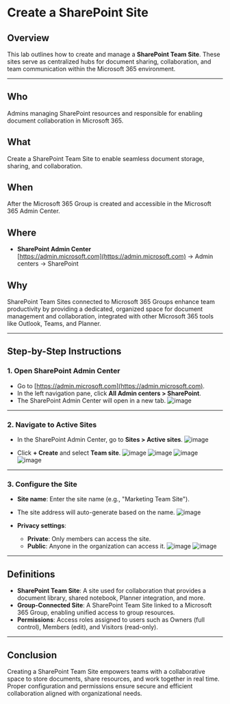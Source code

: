 # Create a SharePoint Site

## Overview
This lab outlines how to create and manage a **SharePoint Team Site**. These sites serve as centralized hubs for document sharing, collaboration, and team communication within the Microsoft 365 environment.

---

## Who  
Admins managing SharePoint resources and responsible for enabling document collaboration in Microsoft 365.

## What  
Create a SharePoint Team Site to enable seamless document storage, sharing, and collaboration.

## When  
After the Microsoft 365 Group is created and accessible in the Microsoft 365 Admin Center.

## Where  
- **SharePoint Admin Center**  
  [https://admin.microsoft.com](https://admin.microsoft.com) → Admin centers → SharePoint

## Why  
SharePoint Team Sites connected to Microsoft 365 Groups enhance team productivity by providing a dedicated, organized space for document management and collaboration, integrated with other Microsoft 365 tools like Outlook, Teams, and Planner.

---

## Step-by-Step Instructions

### 1. Open SharePoint Admin Center
- Go to [https://admin.microsoft.com](https://admin.microsoft.com).
- In the left navigation pane, click **All Admin centers > SharePoint**.
- The SharePoint Admin Center will open in a new tab.
![image](https://github.com/user-attachments/assets/5a4ed776-538a-4996-b5e9-83e7dadb9748)

---

### 2. Navigate to Active Sites
- In the SharePoint Admin Center, go to **Sites > Active sites**.
![image](https://github.com/user-attachments/assets/46bdf162-9fa8-4faf-9f63-4afd8712c638)

- Click **+ Create** and select **Team site**.
![image](https://github.com/user-attachments/assets/3d9a60a6-170d-4523-9782-0060f3af28cb)
![image](https://github.com/user-attachments/assets/a4e893da-aae9-4392-a5f0-7e1d02999b3f)
![image](https://github.com/user-attachments/assets/1a56c3cc-0520-4ae2-90f7-f3ee61071462)
![image](https://github.com/user-attachments/assets/f65e9431-afc4-435e-abab-9d97e77b6a3e)


---

### 3. Configure the Site
- **Site name**: Enter the site name (e.g., "Marketing Team Site").
- The site address will auto-generate based on the name.
![image](https://github.com/user-attachments/assets/b1800044-a6d8-441f-a3c3-87955698e51a)

- **Privacy settings**:
  - **Private**: Only members can access the site.
  - **Public**: Anyone in the organization can access it.
![image](https://github.com/user-attachments/assets/e5cdc32a-e317-41d4-883e-9763292dcb65)
![image](https://github.com/user-attachments/assets/44a84661-d743-4ad7-9a30-8682a5cc0f36)

---

## Definitions

- **SharePoint Team Site**: A site used for collaboration that provides a document library, shared notebook, Planner integration, and more.
- **Group-Connected Site**: A SharePoint Team Site linked to a Microsoft 365 Group, enabling unified access to group resources.
- **Permissions**: Access roles assigned to users such as Owners (full control), Members (edit), and Visitors (read-only).

---

## Conclusion

Creating a SharePoint Team Site empowers teams with a collaborative space to store documents, share resources, and work together in real time. Proper configuration and permissions ensure secure and efficient collaboration aligned with organizational needs.
